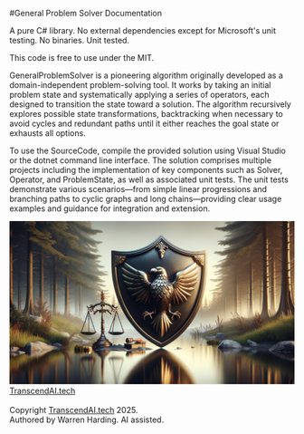 
#General Problem Solver Documentation

A pure C# library. No external dependencies except for Microsoft's unit testing. No binaries. Unit tested.

This code is free to use under the MIT.

GeneralProblemSolver is a pioneering algorithm originally developed as a domain-independent problem-solving tool. It works by taking an initial problem state and systematically applying a series of operators, each designed to transition the state toward a solution. The algorithm recursively explores possible state transformations, backtracking when necessary to avoid cycles and redundant paths until it either reaches the goal state or exhausts all options.

To use the SourceCode, compile the provided solution using Visual Studio or the dotnet command line interface. The solution comprises multiple projects including the implementation of key components such as Solver, Operator, and ProblemState, as well as associated unit tests. The unit tests demonstrate various scenarios—from simple linear progressions and branching paths to cyclic graphs and long chains—providing clear usage examples and guidance for integration and extension.

![AI Image](aiimage.jpg)
[TranscendAI.tech](https://TranscendAI.tech)<br>
<br>
Copyright [TranscendAI.tech](https://TranscendAI.tech) 2025.</br>
Authored by Warren Harding. AI assisted.</br>
  